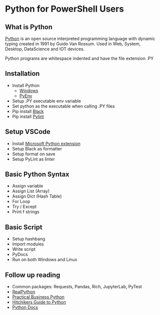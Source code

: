# Python for PowerShell Users

## What is Python

[Python](www.python.org) is an open source interpreted programming language with dynamic typing created in 1991 by Guido Van Rossum. Used in Web, System, Desktop, DataScience and IOT devices.

Python programs are whitespace indented and have the file extension .PY
## Installation

- Install Python
  - [Windows](https://www.python.org/downloads/)
  - [PyEnv](https://github.com/pyenv/pyenv)
- Setup .PY executable env variable
- Set python as the executable when calling .PY files
- Pip install [Black](https://pypi.org/project/black/)
- Pip install [Pylint](https://pypi.org/project/pylint/)

## Setup VSCode

- Install [Microsoft Python extension](https://marketplace.visualstudio.com/items?itemName=ms-python.python)
- Setup Black as formatter
- Setup format on save
- Setup PyLint as linter

## Basic Python Syntax

- Assign variable
- Assign List (Array)
- Assign Dict (Hash Table)
- For Loop
- Try / Except
- Print f strings

## Basic Script

- Setup hashbang
- Import modules
- Write script
- PyDocs
- Run on both Windows and Linux

## Follow up reading

- Common packages: Requests, Pandas, Rich, JupyterLab, PyTest
- [RealPython](www.realpython.com)
- [Practical Business Python](https://pbpython.com/)
- [Hitchikers Guide to Python](https://docs.python-guide.org/)
- [Python Docs](https://docs.python.org/3/)
